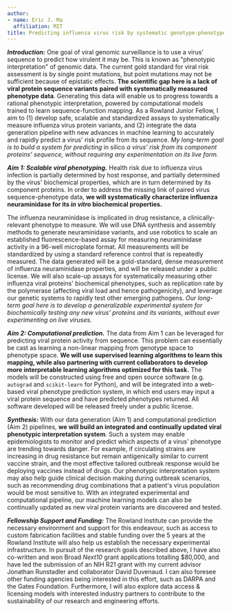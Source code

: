 ```yaml
---
author:
- name: Eric J. Ma
  affiliation: MIT
title: Predicting influenza virus risk by systematic genotype-phenotype mapping
---
```


***Introduction:*** One goal of viral genomic surveillance is to use a virus’ sequence to predict how virulent it may be. This is known as "phenotypic interpretation" of genomic data. The current gold standard for viral risk assessment is by single point mutations, but point mutations may not be sufficient because of epistatic effects. **The scientific gap here is a lack of viral protein sequence variants paired with systematically measured phenotype data**. Generating this data will enable us to progress towards a rational phenotypic interpretation, powered by computational models trained to learn sequence-function mapping. As a Rowland Junior Fellow, I aim to (1) develop safe, scalable and standardized assays to systematically measure influenza virus protein variants, and (2) integrate the data generation pipeline with new advances in machine learning to accurately and rapidly predict a virus' risk profile from its sequence. *My long-term goal is to build a system for predicting* in silico *a virus' risk from its component proteins’ sequence, without requiring any experimentation on its live form.*

***Aim 1: Scalable viral phenotyping.*** Health risk due to influenza virus infection is partially determined by host response, and partially determined by the virus' biochemical properties, which are in turn determined by its component proteins. In order to address the missing link of paired virus sequence-phenotype data, **we will systematically characterize influenza neuraminidase for its *in vitro* biochemical properties.**

The influenza neuraminidase is implicated in drug resistance, a clinically-relevant phenotype to measure. We will use DNA synthesis and assembly methods to generate neuraminidase variants, and use robotics to scale an established fluorescence-based assay for measuring neuraminidase activity in a 96-well microplate format. All measurements will be standardized by using a standard reference control that is repeatedly measured. The data generated will be a gold-standard, dense measurement of influenza neuraminidase properties, and will be released under a public license. We will also scale-up assays for systematically measuring other influenza viral proteins' biochemical phenotypes, such as replication rate by the polymerase (affecting viral load and hence pathogenicity), and leverage our genetic systems to rapidly test other emerging pathogens. *Our long-term goal here is to develop a generalizable experimental system for biochemically testing any new virus' proteins and its variants, without ever experimenting on live viruses.*

***Aim 2: Computational prediction.*** The data from Aim 1 can be leveraged for predicting viral protein activity from sequence. This problem can essentially be cast as learning a non-linear mapping from genotype space to phenotype space. **We will use supervised learning algorithms to learn this mapping, while also partnering with current collaborators to develop more interpretable learning algorithms optimized for this task.** The models will be constructed using free and open source software (e.g. `autograd` and `scikit-learn` for Python), and will be integrated into a web-based viral phenotype prediction system, in which end users may input a viral protein sequence and have predicted phenotypes returned. All software developed will be released freely under a public license.

***Synthesis:*** With our data generation (Aim 1) and computational prediction (Aim 2) pipelines, **we will build an integrated and continually updated viral phenotypic interpretation system**. Such a system may enable epidemiologists to monitor and predict which aspects of a virus' phenotype are trending towards danger. For example, if circulating strains are increasing in drug resistance but remain antigenically similar to current vaccine strain, and the most effective tailored outbreak response would be deploying vaccines instead of drugs. Our phenotypic interpretation system may also help guide clinical decision making during outbreak scenarios, such as recommending drug combinations that a patient's virus population would be most sensitive to. With an integrated experimental and computational pipeline, our machine learning models can also be continually updated as new viral protein variants are discovered and tested.

***Fellowship Support and Funding:*** The Rowland Institute can provide the necessary environment and support for this endeavour, such as access to custom fabrication facilities and stable funding over the 5 years at the Rowland Institute will also help us establish the necessary experimental infrastructure. In pursuit of the research goals described above, I have also co-written and won Broad *Next10* grant applications totalling $80,000, and have led the submission of an NIH R21 grant with my current advisor Jonathan Runstadler and collaborator David Duvenaud. I can also foresee other funding agencies being interested in this effort, such as DARPA and the Gates Foundation. Furthermore, I will also explore data access & licensing models with interested industry partners to contribute to the sustainability of our research and engineering efforts.
